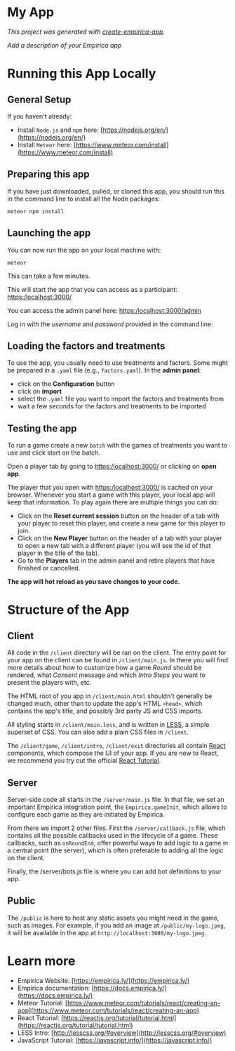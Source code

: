 # My App

_This project was generated with [create-empirica-app](https://github.com/empiricaly/create-empirica-app)._

*Add a description of your Empirica app*

# Running this App Locally

## General  Setup
If you haven't already:

- Install `Node.js` and `npm` here: [https://nodejs.org/en/](https://nodejs.org/en/)
- Install `Meteor` here: [https://www.meteor.com/install](https://www.meteor.com/install)

## Preparing this app

If you have just downloaded, pulled, or cloned this app, you should run this in the command line to install all the Node packages:

```
meteor npm install
```

## Launching the app

You can now run the app on your local machine with:

```
meteor
```
This can take a few minutes.

This will start the app that you can access as a participant:
[https:/localhost:3000/](https:/localhost:3000/)

You can access the admin panel here:
[https:/localhost:3000/admin](https:/localhost:3000/admin)

Log in with the *username* and *password* provided in the command line.

## Loading the factors and treatments

To use the app, you usually need to use treatments and factors. Some might be prepared in a `.yaml` file (e.g., `factors.yaml`). In the **admin panel**:
- click on the **Configuration** button
- click on **import**
- select the `.yaml` file you want to import the factors and treatments from
- wait a few seconds for the factors and treatments to be imported

## Testing the app

To run a game create a new `batch` with the games of treatments you want to use and click start on the batch.

Open a player tab by going to [https:/localhost:3000/](https:/localhost:3000/) or clicking on **open app**.

The player that you open with [https:/localhost:3000/](https:/localhost:3000/) is cached on your browser. Whenever you start a game with this player, your local app will keep that information. To play again there are multiple things you can do:
- Click on the **Reset current session** button on the header of a tab with your player to reset this player, and create a new game for this player to join.
- Click on the **New Player** button on the header of a tab with your player to open a new tab with a different player (you will see the id of that player in the title of the tab).
- Go to the **Players** tab in the admin panel and retire players that have finished or cancelled.

**The app will hot reload as you save changes to your code.**

# Structure of the App

## Client

All code in the `/client` directory will be ran on the client. The entry point
for your app on the client can be found in `/client/main.js`. In there you will
find more details about how to customize how a game _Round_ should be rendered,
what _Consent_ message and which _Intro Steps_ you want to present the players
with, etc.

The HTML root of you app in `/client/main.html` shouldn't generally be changed
much, other than to update the app's HTML `<head>`, which contains the app's
title, and possibly 3rd party JS and CSS imports.

All styling starts in `/client/main.less`, and is written in
[LESS](http://lesscss.org/), a simple superset of CSS. You can also add a plain
CSS files in `/client`.

The `/client/game`, `/client/intro`, `/client/exit` directories all contain
[React](https://reactjs.org/) components, which compose the UI of your app.
If you are new to React, we recommend you try out the official
[React Tutorial](https://reactjs.org/tutorial/tutorial.html).

## Server

Server-side code all starts in the `/server/main.js` file. In that file, we set
an important Empirica integration point, the `Empirica.gameInit`, which allows
to configure each game as they are initiated by Empirica.

From there we import 2 other files. First the `/server/callback.js` file, which
contains all the possible callbacks used in the lifecycle of a game. These
callbacks, such as `onRoundEnd`, offer powerful ways to add logic to a game in a
central point (the server), which is often preferable to adding all the logic on
the client.

Finally, the /server/bots.js file is where you can add bot definitions to your app.

## Public

The `/public` is here to host any static assets you might need in the game, such
as images. For example, if you add an image at `/public/my-logo.jpeg`, it will
be available in the app at `http://localhost:3000/my-logo.jpeg`.

# Learn more

- Empirica Website: [https://empirica.ly/](https://empirica.ly/)
- Empirica documentation: [https://docs.empirica.ly/](https://docs.empirica.ly/)
- Meteor Tutorial: [https://www.meteor.com/tutorials/react/creating-an-app](https://www.meteor.com/tutorials/react/creating-an-app)
- React Tutorial: [https://reactjs.org/tutorial/tutorial.html](https://reactjs.org/tutorial/tutorial.html)
- LESS Intro: [http://lesscss.org/#overview](http://lesscss.org/#overview)
- JavaScript Tutorial: [https://javascript.info/](https://javascript.info/)
